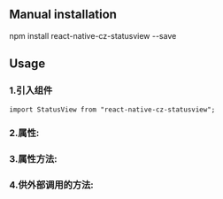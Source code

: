 
## Manual installation

npm install react-native-cz-statusview --save

	

## Usage
###  1.引入组件
```
import StatusView from "react-native-cz-statusview";
```

###  2.属性:
###  3.属性方法:
###  4.供外部调用的方法:
